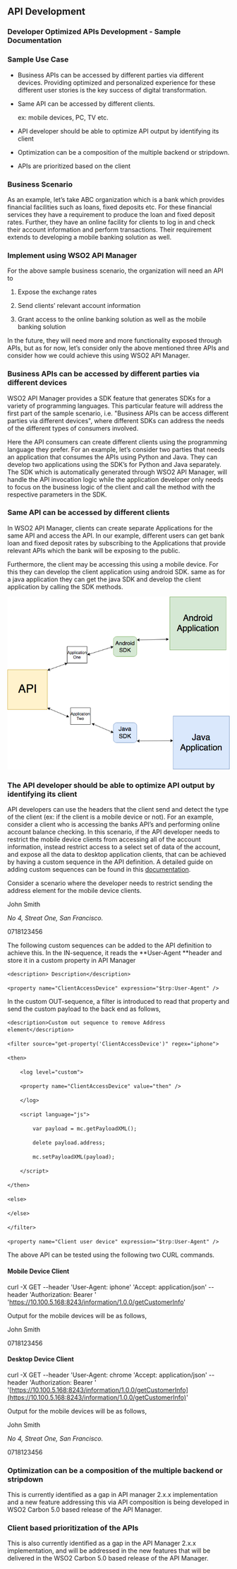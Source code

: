 ## **API Development**

### **Developer Optimized APIs Development - Sample Documentation**

### Sample Use Case

* Business APIs can be accessed by different parties via different devices. Providing optimized and personalized experience for these different user stories is the key success of digital transformation.  

* Same API can be accessed by different clients.

  	ex: mobile devices, PC, TV etc.

* API developer should be able to optimize API output by identifying its client

* Optimization can be a composition of the multiple backend or stripdown.

* APIs are prioritized based on the client

### Business Scenario

As an example, let’s take ABC organization which is a bank which provides financial facilities such as loans, fixed deposits etc. For these financial services they have a requirement to produce the loan and fixed deposit rates. Further, they have an online facility for clients to log in and check their account information and perform transactions. Their requirement extends to developing a mobile banking solution as well.

### Implement using WSO2 API Manager

For the above sample business scenario, the organization will need an API to 

1. Expose the exchange rates

2. Send clients’ relevant account information

3. Grant access to the online banking solution as well as the mobile banking solution

In the future, they will need more and more functionality exposed through APIs, but as for now, let’s consider only the above mentioned three APIs and consider how we could achieve this using WSO2 API Manager.

### Business APIs can be accessed by different parties via different devices

WSO2 API Manager provides a SDK feature that generates SDKs for a variety of programming languages. This particular feature will address the first part of the sample scenario, i.e. "Business APIs can be access different parties via different devices", where different SDKs can address the needs of the different types of consumers involved.

Here the API consumers can create different clients using the programming language they prefer. For an example, let’s consider two parties that needs an application that consumes the APIs using Python and Java. They can develop two applications using the SDK’s for Python and Java separately. The SDK which is automatically generated through WSO2 API Manager, will handle the API invocation logic while the application developer only needs to focus on the business logic of the client and call the method with the respective parameters in the SDK.

### Same API can be accessed by different clients

In WSO2 API Manager, clients can create separate Applications for the same API and access the API. In our example, different users can get bank loan and fixed deposit rates by subscribing to the Applications that provide relevant APIs which the bank will be exposing to the public. 

Furthermore, the client may be accessing this using a mobile device. For this they can develop the client application using android SDK. same as for a java application they can get the java SDK and develop the client application by calling the SDK methods. 

![](images/image_0.png)

### The API developer should be able to optimize API output by identifying its client

API developers can use the headers that the client send and detect the type of the client (ex: if the client is a mobile device or not). For an example, consider a client who is accessing the banks API’s and performing online account balance checking. In this scenario, if the API developer needs to restrict the mobile device clients from accessing all of the account information, instead restrict access to a select set of data of the account, and expose all the data to desktop application clients, that can be achieved by having a custom sequence in the API definition. A detailed guide on adding custom sequences can be found in this [documentation](https://docs.wso2.com/display/AM250/Adding+Mediation+Extensions).

Consider a scenario where the developer needs to restrict sending the address element for the mobile device clients.

<xml>

<name>John Smith</name>

<address>No 4, Streat One, San Francisco.</address>

<mobile>0718123456</mobile>

</xml>

The following custom sequences can be added to the API definition to achieve this. In the IN-sequence, it reads the **User-Agent **header and store it in a custom property in API Manager

<sequence xmlns="http://ws.apache.org/ns/synapse" name="custom-in">

	<description> Description</description>

	<property name="ClientAccessDevice" expression="$trp:User-Agent" />

</sequence>

In the custom OUT-sequence, a filter is introduced to read that property and send the custom payload to the back end as follows,

<sequence xmlns="http://ws.apache.org/ns/synapse" name="custom-out">

	<description>Custom out sequence to remove Address element</description>

	<filter source="get-property('ClientAccessDevice')" regex="iphone">

   	<then>

    	<log level="custom">

      	<property name="ClientAccessDevice" value="then" />

    	</log>

     	<script language="js">

        	var payload = mc.getPayloadXML();

        	delete payload.address;

        	mc.setPayloadXML(payload);

    	</script>

   	</then>

   	<else>

   	</else>

	</filter>

	<property name="Client user device" expression="$trp:User-Agent" />

</sequence>

The above API can be tested using the following two CURL commands.

#### Mobile Device Client

curl -X GET --header 'User-Agent: iphone' 'Accept: application/json' --header 'Authorization: Bearer <key>' 'https://10.100.5.168:8243/information/1.0.0/getCustomerInfo'

Output for the mobile devices will be as follows,

<xml>

<name>John Smith</name>

<mobile>0718123456</mobile>

</xml>

#### Desktop Device Client

curl -X GET --header 'User-Agent: chrome 'Accept: application/json' --header 'Authorization: Bearer <key>' '[https://10.100.5.168:8243/information/1.0.0/getCustomerInfo](https://10.100.5.168:8243/information/1.0.0/getCustomerInfo)'

Output for the mobile devices will be as follows,

<xml>

<name>John Smith</name>

<address>No 4, Streat One, San Francisco.</address>

<mobile>0718123456</mobile>

</xml>

### Optimization can be a composition of the multiple backend or stripdown

This is currently identified as a gap in API manager 2.x.x implementation and a new feature addressing this via API composition is being developed in WSO2 Carbon 5.0 based release of the API Manager.

### Client based prioritization of the APIs

This is also currently identified as a gap in the API Manager 2.x.x implementation, and will be addressed in the new features that will be delivered in the WSO2 Carbon 5.0 based release of the API Manager.

